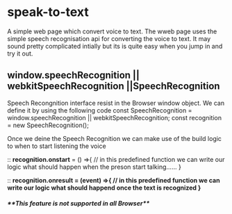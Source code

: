 # speak-to-text
A simple web page which convert voice to text. The wweb page uses the simple speech recognisation api for converting the voice to text. It may sound pretty complicated intially but its is quite easy when you jump in and try it out.



<h2>window.speechRecognition || webkitSpeechRecognition ||SpeechRecognition</h2>
<p>
Speech Recongnition interface resist in the Browser window object. We can define it by using the following code
<span>
            const SpeechRecognition = window.speechRecognition || webkitSpeechRecognition;
            const recognition       = new SpeechRecognition();
</span>
</p>

<p>

Once we deine the Speech Recognition we can make use of the build logic to when to start listening the voice

  :: <b>recognition.onstart</b> = () =>{
  // in this predefined function we can write our logic what should happen when the preson start talking......
  }
  
  :: <b>recognition.onresult = (event) =>{
   // in this predefined function we can write our logic what should happend once the text is recognized 
   } </b>


<h5>**This feature is not supported in all Browser**</h5>
</p>
